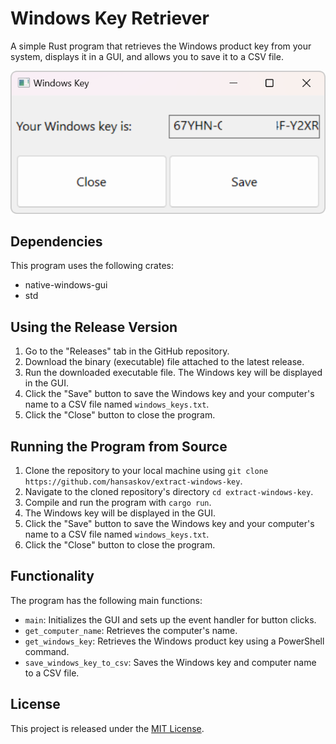 # Windows Key Retriever

A simple Rust program that retrieves the Windows product key from your system, displays it in a GUI, and allows you to save it to a CSV file. 

![Example of the user interface](public/example-gui.png "User Interface")

## Dependencies

This program uses the following crates:

- native-windows-gui
- std

## Using the Release Version

1. Go to the "Releases" tab in the GitHub repository.
2. Download the binary (executable) file attached to the latest release.
3. Run the downloaded executable file. The Windows key will be displayed in the GUI.
4. Click the "Save" button to save the Windows key and your computer's name to a CSV file named `windows_keys.txt`.
5. Click the "Close" button to close the program.

## Running the Program from Source

1. Clone the repository to your local machine using `git clone https://github.com/hansaskov/extract-windows-key`.
2. Navigate to the cloned repository's directory  `cd extract-windows-key`.
3. Compile and run the program with `cargo run`.
4. The Windows key will be displayed in the GUI.
5. Click the "Save" button to save the Windows key and your computer's name to a CSV file named `windows_keys.txt`.
6. Click the "Close" button to close the program.

## Functionality

The program has the following main functions:

- `main`: Initializes the GUI and sets up the event handler for button clicks.
- `get_computer_name`: Retrieves the computer's name.
- `get_windows_key`: Retrieves the Windows product key using a PowerShell command.
- `save_windows_key_to_csv`: Saves the Windows key and computer name to a CSV file.

## License

This project is released under the [MIT License](https://opensource.org/licenses/MIT).
